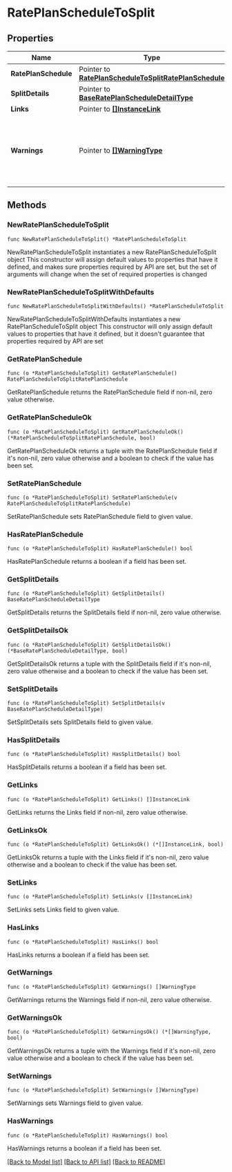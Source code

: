 # RatePlanScheduleToSplit

## Properties

Name | Type | Description | Notes
------------ | ------------- | ------------- | -------------
**RatePlanSchedule** | Pointer to [**RatePlanScheduleToSplitRatePlanSchedule**](RatePlanScheduleToSplitRatePlanSchedule.md) |  | [optional] 
**SplitDetails** | Pointer to [**BaseRatePlanScheduleDetailType**](BaseRatePlanScheduleDetailType.md) |  | [optional] 
**Links** | Pointer to [**[]InstanceLink**](InstanceLink.md) |  | [optional] 
**Warnings** | Pointer to [**[]WarningType**](WarningType.md) | Used in conjunction with the Success element to define a business error. | [optional] 

## Methods

### NewRatePlanScheduleToSplit

`func NewRatePlanScheduleToSplit() *RatePlanScheduleToSplit`

NewRatePlanScheduleToSplit instantiates a new RatePlanScheduleToSplit object
This constructor will assign default values to properties that have it defined,
and makes sure properties required by API are set, but the set of arguments
will change when the set of required properties is changed

### NewRatePlanScheduleToSplitWithDefaults

`func NewRatePlanScheduleToSplitWithDefaults() *RatePlanScheduleToSplit`

NewRatePlanScheduleToSplitWithDefaults instantiates a new RatePlanScheduleToSplit object
This constructor will only assign default values to properties that have it defined,
but it doesn't guarantee that properties required by API are set

### GetRatePlanSchedule

`func (o *RatePlanScheduleToSplit) GetRatePlanSchedule() RatePlanScheduleToSplitRatePlanSchedule`

GetRatePlanSchedule returns the RatePlanSchedule field if non-nil, zero value otherwise.

### GetRatePlanScheduleOk

`func (o *RatePlanScheduleToSplit) GetRatePlanScheduleOk() (*RatePlanScheduleToSplitRatePlanSchedule, bool)`

GetRatePlanScheduleOk returns a tuple with the RatePlanSchedule field if it's non-nil, zero value otherwise
and a boolean to check if the value has been set.

### SetRatePlanSchedule

`func (o *RatePlanScheduleToSplit) SetRatePlanSchedule(v RatePlanScheduleToSplitRatePlanSchedule)`

SetRatePlanSchedule sets RatePlanSchedule field to given value.

### HasRatePlanSchedule

`func (o *RatePlanScheduleToSplit) HasRatePlanSchedule() bool`

HasRatePlanSchedule returns a boolean if a field has been set.

### GetSplitDetails

`func (o *RatePlanScheduleToSplit) GetSplitDetails() BaseRatePlanScheduleDetailType`

GetSplitDetails returns the SplitDetails field if non-nil, zero value otherwise.

### GetSplitDetailsOk

`func (o *RatePlanScheduleToSplit) GetSplitDetailsOk() (*BaseRatePlanScheduleDetailType, bool)`

GetSplitDetailsOk returns a tuple with the SplitDetails field if it's non-nil, zero value otherwise
and a boolean to check if the value has been set.

### SetSplitDetails

`func (o *RatePlanScheduleToSplit) SetSplitDetails(v BaseRatePlanScheduleDetailType)`

SetSplitDetails sets SplitDetails field to given value.

### HasSplitDetails

`func (o *RatePlanScheduleToSplit) HasSplitDetails() bool`

HasSplitDetails returns a boolean if a field has been set.

### GetLinks

`func (o *RatePlanScheduleToSplit) GetLinks() []InstanceLink`

GetLinks returns the Links field if non-nil, zero value otherwise.

### GetLinksOk

`func (o *RatePlanScheduleToSplit) GetLinksOk() (*[]InstanceLink, bool)`

GetLinksOk returns a tuple with the Links field if it's non-nil, zero value otherwise
and a boolean to check if the value has been set.

### SetLinks

`func (o *RatePlanScheduleToSplit) SetLinks(v []InstanceLink)`

SetLinks sets Links field to given value.

### HasLinks

`func (o *RatePlanScheduleToSplit) HasLinks() bool`

HasLinks returns a boolean if a field has been set.

### GetWarnings

`func (o *RatePlanScheduleToSplit) GetWarnings() []WarningType`

GetWarnings returns the Warnings field if non-nil, zero value otherwise.

### GetWarningsOk

`func (o *RatePlanScheduleToSplit) GetWarningsOk() (*[]WarningType, bool)`

GetWarningsOk returns a tuple with the Warnings field if it's non-nil, zero value otherwise
and a boolean to check if the value has been set.

### SetWarnings

`func (o *RatePlanScheduleToSplit) SetWarnings(v []WarningType)`

SetWarnings sets Warnings field to given value.

### HasWarnings

`func (o *RatePlanScheduleToSplit) HasWarnings() bool`

HasWarnings returns a boolean if a field has been set.


[[Back to Model list]](../README.md#documentation-for-models) [[Back to API list]](../README.md#documentation-for-api-endpoints) [[Back to README]](../README.md)


